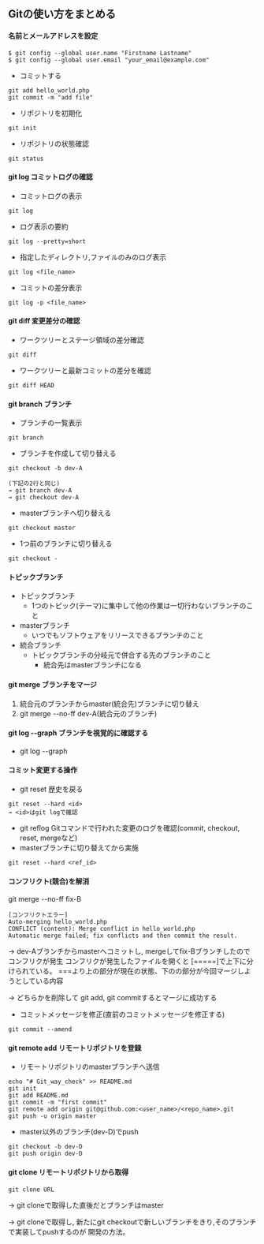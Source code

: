 ## Gitの使い方をまとめる

#### 名前とメールアドレスを設定
```
$ git config --global user.name "Firstname Lastname"
$ git config --global user.email "your_email@example.com"
```

  - コミットする
```
git add hello_world.php
git commit -m "add file"
```

  - リポジトリを初期化
```
git init
```

  - リポジトリの状態確認
```
git status
```

#### git log コミットログの確認
  - コミットログの表示
```
git log
```
  
  - ログ表示の要約
```
git log --pretty=short
```

  - 指定したディレクトリ,ファイルのみのログ表示
```
git log <file_name>
```

  - コミットの差分表示
```
git log -p <file_name>
```

#### git diff 変更差分の確認
  - ワークツリーとステージ領域の差分確認
```
git diff
```
  - ワークツリーと最新コミットの差分を確認
```
git diff HEAD
```

#### git branch ブランチ
  - ブランチの一覧表示
```
git branch
```
  - ブランチを作成して切り替える
```
git checkout -b dev-A

(下記の2行と同じ)
→ git branch dev-A
→ git checkout dev-A
```
  - masterブランチへ切り替える
```
git checkout master
```
  - 1つ前のブランチに切り替える
```
git checkout -
```

#### トピックブランチ
  - トピックブランチ
    - 1つのトピック(テーマ)に集中して他の作業は一切行わないブランチのこと
  - masterブランチ
    - いつでもソフトウェアをリリースできるブランチのこと 
  - 統合ブランチ
    - トピックブランチの分岐元で併合する先のブランチのこと
      - 統合先はmasterブランチになる

#### git merge ブランチをマージ
  1. 統合元のブランチからmaster(統合先)ブランチに切り替え
  2. git merge --no-ff dev-A(統合元のブランチ)

#### git log --graph ブランチを視覚的に確認する
  - git log --graph

#### コミット変更する操作
  - git reset 歴史を戻る
```
git reset --hard <id>
→ <id>はgit logで確認
```
  - git reflog Gitコマンドで行われた変更のログを確認(commit, checkout, reset, mergeなど)
  - masterブランチに切り替えてから実施
```
git reset --hard <ref_id>
```
#### コンフリクト(競合)を解消

git merge --no-ff fix-B
```
[コンフリクトエラー]
Auto-merging hello_world.php
CONFLICT (content): Merge conflict in hello_world.php
Automatic merge failed; fix conflicts and then commit the result.
```
→ dev-Aブランチからmasterへコミットし, mergeしてfix-Bブランチしたのでコンフリクが発生
コンフリクが発生したファイルを開くと [=====]で上下に分けられている。
===より上の部分が現在の状態、下のの部分が今回マージしようとしている内容

→ どちらかを削除して git add, git commitするとマージに成功する

  - コミットメッセージを修正(直前のコミットメッセージを修正する)
```
git commit --amend
```

#### git remote add リモートリポジトリを登録
  - リモートリポジトリのmasterブランチへ送信
```
echo "# Git_way_check" >> README.md
git init
git add README.md
git commit -m "first commit"
git remote add origin git@github.com:<user_name>/<repo_name>.git
git push -u origin master
```
  - master以外のブランチ(dev-D)でpush
```
git checkout -b dev-D
git push origin dev-D
```
  
#### git clone リモートリポジトリから取得
```
git clone URL
```
→ git cloneで取得した直後だとブランチはmaster

→ git cloneで取得し, 新たにgit checkoutで新しいブランチをきり,そのブランチで実装してpushするのが
開発の方法。

  
